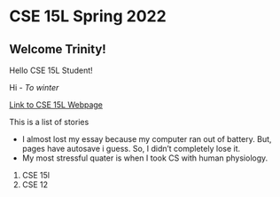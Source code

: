 # CSE 15L Spring 2022

## Welcome Trinity!

Hello CSE 15L Student!

Hi - *To winter*

[Link to CSE 15L Webpage](https://trinnnn.github.io/CSE-15l/)

This is a list of stories
* I almost lost my essay because my computer ran out of battery. But, pages have autosave i guess. So, I didn’t completely lose it. 
* My most stressful quater is when I took CS with human physiology.

1. CSE 15l
1. CSE 12

